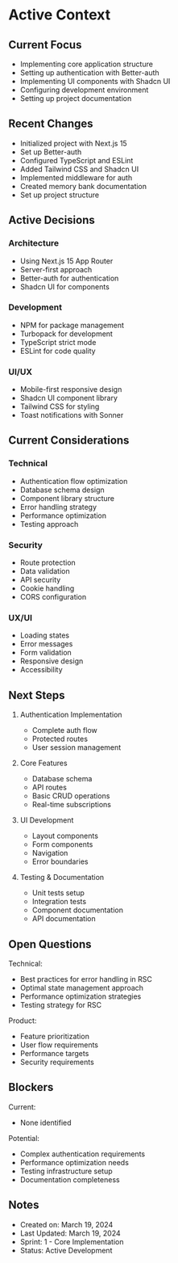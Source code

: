 # Active Context

## Current Focus

- Implementing core application structure
- Setting up authentication with Better-auth
- Implementing UI components with Shadcn UI
- Configuring development environment
- Setting up project documentation

## Recent Changes

- Initialized project with Next.js 15
- Set up Better-auth
- Configured TypeScript and ESLint
- Added Tailwind CSS and Shadcn UI
- Implemented middleware for auth
- Created memory bank documentation
- Set up project structure

## Active Decisions

### Architecture
- Using Next.js 15 App Router
- Server-first approach
- Better-auth for authentication
- Shadcn UI for components

### Development
- NPM for package management
- Turbopack for development
- TypeScript strict mode
- ESLint for code quality

### UI/UX
- Mobile-first responsive design
- Shadcn UI component library
- Tailwind CSS for styling
- Toast notifications with Sonner

## Current Considerations

### Technical
- Authentication flow optimization
- Database schema design
- Component library structure
- Error handling strategy
- Performance optimization
- Testing approach

### Security
- Route protection
- Data validation
- API security
- Cookie handling
- CORS configuration

### UX/UI
- Loading states
- Error messages
- Form validation
- Responsive design
- Accessibility

## Next Steps

1. Authentication Implementation
   - Complete auth flow
   - Protected routes
   - User session management

2. Core Features
   - Database schema
   - API routes
   - Basic CRUD operations
   - Real-time subscriptions

3. UI Development
   - Layout components
   - Form components
   - Navigation
   - Error boundaries

4. Testing & Documentation
   - Unit tests setup
   - Integration tests
   - Component documentation
   - API documentation

## Open Questions

Technical:
- Best practices for error handling in RSC
- Optimal state management approach
- Performance optimization strategies
- Testing strategy for RSC

Product:
- Feature prioritization
- User flow requirements
- Performance targets
- Security requirements

## Blockers

Current:
- None identified

Potential:
- Complex authentication requirements
- Performance optimization needs
- Testing infrastructure setup
- Documentation completeness

## Notes

- Created on: March 19, 2024
- Last Updated: March 19, 2024
- Sprint: 1 - Core Implementation
- Status: Active Development
